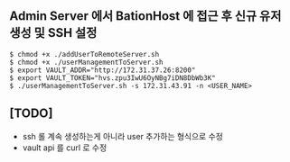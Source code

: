 
##  Admin Server 에서 BationHost 에 접근 후 신규 유저 생성 및 SSH 설정
 
```console
$ chmod +x ./addUserToRemoteServer.sh
$ chmod +x ./userManagementToServer.sh
$ export VAULT_ADDR="http://172.31.37.26:8200"
$ export VAULT_TOKEN="hvs.zpu3IwU6OyNBg7iDN8DbWb3K"
$ ./userManagementToServer.sh -s 172.31.43.91 -n <USER_NAME>
```

## [TODO] 

- ssh 롤 계속 생성하는게 아니라 user 추가하는 형식으로 수정
- vault api 를 curl 로 수정 
